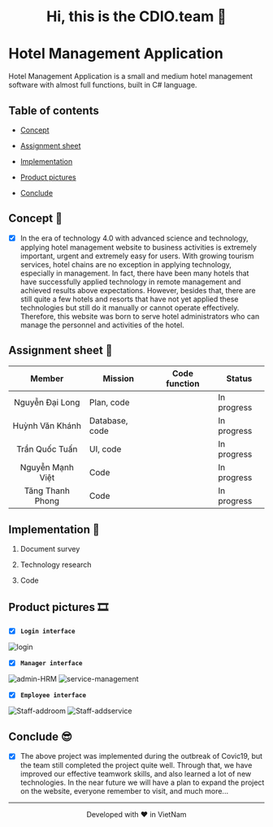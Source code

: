 <h1 align="center">  Hi, this is the CDIO.team 👋 </h1>

# Hotel Management Application

Hotel Management Application is a small and medium hotel management software with almost full functions, built in C# language.

## Table of contents

- [Concept](https://github.com/tqtuan99/ManagemenHotelApp#concept)

- [Assignment sheet](https://github.com/tqtuan99/ManagemenHotelApp#assignment-sheet)

- [Implementation](https://github.com/tqtuan99/ManagemenHotelApp#implementation)

- [Product pictures](https://github.com/tqtuan99/ManagemenHotelApp#product-pictures)

- [Conclude](https://github.com/tqtuan99/ManagemenHotelApp#conclude)

## Concept 🧐

- [x] In the era of technology 4.0 with advanced science and technology, applying hotel management website to business activities is extremely important, urgent and extremely easy for users. With growing tourism services, hotel chains are no exception in applying technology, especially in management. In fact, there have been many hotels that have successfully applied technology in remote management and achieved results above expectations. However, besides that, there are still quite a few hotels and resorts that have not yet applied these technologies but still do it manually or cannot operate effectively. Therefore, this website was born to serve hotel administrators who can manage the personnel and activities of the hotel.

## Assignment sheet 📝

| **Member**      | **Mission**    | **Code function** | **Status**  |
|:---------------:| -------------- | ----------------- | ----------- |
| Nguyễn Đại Long | Plan, code     |                   | In progress |
| Huỳnh Văn Khánh | Database, code |                   | In progress |
| Trần Quốc Tuấn  | UI, code       |                   | In progress |
| Nguyễn Mạnh Việt| Code           |                   | In progress |
|Tăng Thanh Phong | Code           |                   | In progress |

## Implementation 🤝

1. Document survey

2. Technology research

3. Code

## Product pictures 🎞

- [x] **`Login interface`**

<img title="" src="https://user-images.githubusercontent.com/55221561/136231958-27dfdaa0-4f9f-4780-b4d6-8e421698dcb4.PNG" alt="login" data-align="center">

- [x] **`Manager interface`**

<img title="" src="https://user-images.githubusercontent.com/55221561/136232283-4338eb8c-b81a-477f-9e49-8d2fd1e6ac9e.PNG" alt="admin-HRM" data-align="center">

<img title="" src="https://user-images.githubusercontent.com/55221561/136232330-96e93382-0fe5-46e3-abc6-665e540b7070.PNG" alt="service-management" data-align="center">

- [x] **`Employee interface`**

<img title="" src="https://user-images.githubusercontent.com/55221561/136232682-54897897-06a8-4574-8430-7f269b7ca35c.PNG" alt="Staff-addroom" data-align="center">

<img src="https://user-images.githubusercontent.com/55221561/136232689-7494b9f3-8fc5-46a6-a0bd-2154161a01f9.PNG" title="" alt="Staff-addservice" data-align="center">

## Conclude 😎

- [x] The above project was implemented during the outbreak of Covic19, but the team still completed the project quite well. Through that, we have improved our effective teamwork skills, and also learned a lot of new technologies. In the near future we will have a plan to expand the project on the website, everyone remember to visit, and much more...

<hr>
<p align="center">
Developed with ❤️ in VietNam
</p>

